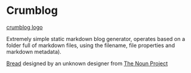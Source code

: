# Crumblog

[crumblog logo](logo.png)

Extremely simple static markdown blog generator, operates based on a folder full of markdown files, using the filename, file properties and markdown metadata).

[Bread][0] designed by an unknown designer from [The Noun Project][1]

[0]: http://thenounproject.com/noun/bread/#icon-No705
[1]: http://thenounproject.com/